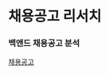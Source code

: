 # 채용공고 리서치

<h3> 백앤드 채용공고 분석</h3> 

[채용공고](https://github.com/sein18/recruit-research/blob/master/search.md)